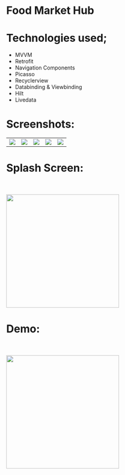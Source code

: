 # Food Market Hub

# Technologies used; 
- MVVM
- Retrofit
- Navigation Components
- Picasso
- Recyclerview
- Databinding & Viewbinding
- Hilt
- Livedata

# Screenshots:
<table>
 <tr>
   <td>
   <img src="https://user-images.githubusercontent.com/45185182/200176671-2cf29939-8c65-4f20-8622-a380df1adafe.png" >
   </td>
   <td>    
    <img src="https://user-images.githubusercontent.com/45185182/200176682-80263325-d7e6-4633-b8d9-d87fb5506414.png" >
   </td>
   <td>
    <img src="https://user-images.githubusercontent.com/45185182/200176698-d9327c1a-0994-42a7-ae95-0f5c5d4ad564.png">
   </td>
    <td>
     <img src="https://user-images.githubusercontent.com/45185182/200176712-c6a55f7f-1795-44fa-8226-b0a129b2c4ad.png">
    </td>
     <td>
     <img src="https://user-images.githubusercontent.com/45185182/200176738-29f9e107-81c9-445a-ab13-c25927bdb2d2.png">
    </td>
    </tr>
 </table>
 
# Splash Screen:
 <br><br>
  <img src="https://user-images.githubusercontent.com/45185182/200177063-870ac431-a23d-4df1-a3ad-54d4240f1266.gif" width="300">

 
# Demo:
 <br><br>
  <img src="https://user-images.githubusercontent.com/45185182/200177590-1ad342b5-6d92-44cc-8089-f38f4ac231f6.gif" width="300">



